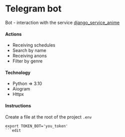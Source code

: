 # Telegram bot 
Bot - interaction with the service [django_service_anime](https://github.com/OleksiiMartseniuk/django_service_anime)

#### Actions
* Receiving schedules
* Search by name
* Receiving anons
* Filter by genre

#### Technology
* Python => 3.10
* Aiogram
* Httpx

#### Instructions

Create a file at the root of the project `.env`

```
export TOKEN_BOT='you_token'
```edit

